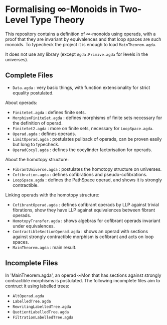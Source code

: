 # Formalising ∞-Monoids in Two-Level Type Theory 

This repository contains a definition of ∞-monoids using operads, with a proof that they are invariant by equivalences and that loop spaces are such monoids. To typecheck the project it is enough to load `MainTheorem.agda`.

It does not use any library (except `Agda.Primive.agda` for levels in the universes).


## Complete Files

- `Data.agda` : very basic things, with function extensionality for strict equality postulated.

About operads:

- `FiniteSet.agda` : defines finite sets.
- `MorphismFiniteSet.agda` : defines morphisms of finite sets necessary for the definition of operad.
- `FiniteSet2.agda` : more on finite sets, necessary for `LoopSpace.agda`.
- `Operad.agda` : defines operads.
- `LimitOperad.agda` : postulates pullback of operads, can be proven easily but long to typecheck.
- `OperadCocyl.agda` : defines the cocylinder factorisation for operads.

About the homotopy structure:

- `FibrantUniverse.agda` : postulates the homotopy structure on universes.
- `Cofibration.agda` : defines cofibrations and pseudo-cofibrations.
- `LoopSpace.agda` : defines the PathSpace operad, and shows it is strongly contractible.

Linking operads with the homotopy structure:

- `CofibrantOperad.agda` : defines cofibrant operads by LLP against trivial fibrations, show they have LLP against equivalences between fibrant operads.
- `HomotopyTransfer.agda` : shows algebras for cofibrant operads invariant under equivalences.
- `ContractibleSectionOperad.agda` : shows an operad with sections against strongly contractible morphism is cofibrant and acts on loop spaces.
- `MainTheorem.agda` : main result.



## Incomplete Files

In 'MainTheorem.agda', an operad ∞Mon that has sections against strongly contractible morphisms is postulated. The following incomplete files aim to contruct it using labelled trees:

- `AltOperad.agda`
- `LabelledTree.agda`
- `RewritingLabelledTree.agda` 
- `QuotientLabelledTree.agda`
- `FiltrationLabelledTree.agda`

